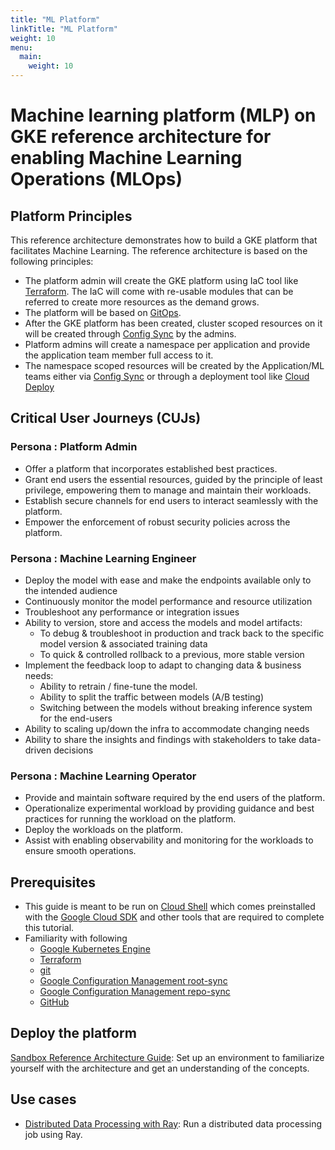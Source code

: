 ```yaml
---
title: "ML Platform"
linkTitle: "ML Platform"
weight: 10
menu:
  main:
    weight: 10
---
```


# Machine learning platform (MLP) on GKE reference architecture for enabling Machine Learning Operations (MLOps)

## Platform Principles

This reference architecture demonstrates how to build a GKE platform that facilitates Machine Learning. The reference architecture is based on the following principles:

- The platform admin will create the GKE platform using IaC tool like [Terraform][terraform]. The IaC will come with re-usable modules that can be referred to create more resources as the demand grows.
- The platform will be based on [GitOps][gitops].
- After the GKE platform has been created, cluster scoped resources on it will be created through [Config Sync][config-sync] by the admins.
- Platform admins will create a namespace per application and provide the application team member full access to it.
- The namespace scoped resources will be created by the Application/ML teams either via [Config Sync][config-sync] or through a deployment tool like [Cloud Deploy][cloud-deploy]

## Critical User Journeys (CUJs)

### Persona : Platform Admin

- Offer a platform that incorporates established best practices.
- Grant end users the essential resources, guided by the principle of least privilege, empowering them to manage and maintain their workloads.
- Establish secure channels for end users to interact seamlessly with the platform.
- Empower the enforcement of robust security policies across the platform.

### Persona : Machine Learning Engineer

- Deploy the model with ease and make the endpoints available only to the intended audience
- Continuously monitor the model performance and resource utilization
- Troubleshoot any performance or integration issues
- Ability to version, store and access the models and model artifacts:
  - To debug & troubleshoot in production and track back to the specific model version & associated training data
  - To quick & controlled rollback to a previous, more stable version
- Implement the feedback loop to adapt to changing data & business needs:
  - Ability to retrain / fine-tune the model.
  - Ability to split the traffic between models (A/B testing)
  - Switching between the models without breaking inference system for the end-users
- Ability to scaling up/down the infra to accommodate changing needs
- Ability to share the insights and findings with stakeholders to take data-driven decisions

### Persona : Machine Learning Operator

- Provide and maintain software required by the end users of the platform.
- Operationalize experimental workload by providing guidance and best practices for running the workload on the platform.
- Deploy the workloads on the platform.
- Assist with enabling observability and monitoring for the workloads to ensure smooth operations.

## Prerequisites

- This guide is meant to be run on [Cloud Shell](https://shell.cloud.google.com) which comes preinstalled with the [Google Cloud SDK](https://cloud.google.com/sdk) and other tools that are required to complete this tutorial.
- Familiarity with following
  - [Google Kubernetes Engine][gke]
  - [Terraform][terraform]
  - [git][git]
  - [Google Configuration Management root-sync][root-sync]
  - [Google Configuration Management repo-sync][repo-sync]
  - [GitHub][github]

## Deploy the platform

[Sandbox Reference Architecture Guide](examples/platform/sandbox/README.md): Set up an environment to familiarize yourself with the architecture and get an understanding of the concepts.

## Use cases

- [Distributed Data Processing with Ray](examples/use-case/ray/dataprocessing/README.md): Run a distributed data processing job using Ray.

[gitops]: https://about.gitlab.com/topics/gitops/
[repo-sync]: https://cloud.google.com/anthos-config-management/docs/reference/rootsync-reposync-fields
[root-sync]: https://cloud.google.com/anthos-config-management/docs/reference/rootsync-reposync-fields
[config-sync]: https://cloud.google.com/anthos-config-management/docs/config-sync-overview
[cloud-deploy]: https://cloud.google.com/deploy?hl=en
[terraform]: https://www.terraform.io/
[gke]: https://cloud.google.com/kubernetes-engine?hl=en
[git]: https://git-scm.com/
[github]: https://github.com/
[gcp-project]: https://cloud.google.com/resource-manager/docs/creating-managing-projects
[personal-access-token]: https://docs.github.com/en/authentication/keeping-your-account-and-data-secure/managing-your-personal-access-tokens
[machine-user-account]: https://docs.github.com/en/get-started/learning-about-github/types-of-github-accounts
